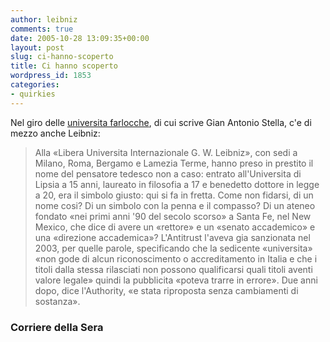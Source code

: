 ```yaml
---
author: leibniz
comments: true
date: 2005-10-28 13:09:35+00:00
layout: post
slug: ci-hanno-scoperto
title: Ci hanno scoperto
wordpress_id: 1853
categories:
- quirkies
---
```


Nel giro delle [universita farlocche](http://www.corriere.it/edicola/index.jsp?path=PRIMA_PAGINA&doc=STELLA), di cui scrive Gian Antonio Stella, c'e di mezzo anche Leibniz:

> Alla «Libera Universita Internazionale G. W. Leibniz», con sedi a Milano, Roma, Bergamo e Lamezia Terme, hanno preso in prestito il nome del pensatore tedesco non a caso: entrato all'Universita di Lipsia a 15 anni, laureato in filosofia a 17 e benedetto dottore in legge a 20, era il simbolo giusto: qui si fa in fretta. Come non fidarsi, di un nome cosi? Di un simbolo con la penna e il compasso? Di un ateneo fondato «nei primi anni '90 del secolo scorso» a Santa Fe, nel New Mexico, che dice di avere un «rettore» e un «senato accademico» e una «direzione accademica»? L'Antitrust l'aveva gia sanzionata nel 2003, per quelle parole, specificando che la sedicente «universita» «non gode di alcun riconoscimento o accreditamento in Italia e che i titoli dalla stessa rilasciati non possono qualificarsi quali titoli aventi valore legale» quindi la pubblicita «poteva trarre in errore». Due anni dopo, dice l'Authority, «e stata riproposta senza cambiamenti di sostanza».

### Corriere della Sera
